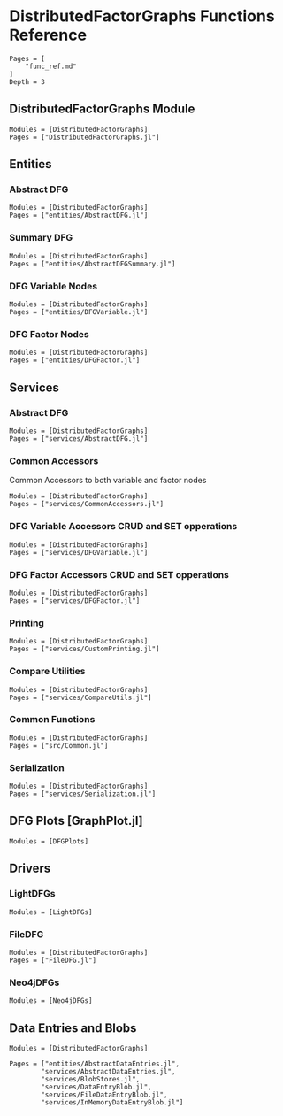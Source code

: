 # DistributedFactorGraphs Functions Reference

```@contents
Pages = [
    "func_ref.md"
]
Depth = 3
```

## DistributedFactorGraphs Module

```@autodocs
Modules = [DistributedFactorGraphs]
Pages = ["DistributedFactorGraphs.jl"]
```

## Entities

### Abstract DFG

```@autodocs
Modules = [DistributedFactorGraphs]
Pages = ["entities/AbstractDFG.jl"]
```

### Summary DFG

```@autodocs
Modules = [DistributedFactorGraphs]
Pages = ["entities/AbstractDFGSummary.jl"]
```

### DFG Variable Nodes

```@autodocs
Modules = [DistributedFactorGraphs]
Pages = ["entities/DFGVariable.jl"]
```

### DFG Factor Nodes

```@autodocs
Modules = [DistributedFactorGraphs]
Pages = ["entities/DFGFactor.jl"]
```

## Services

### Abstract DFG

```@autodocs
Modules = [DistributedFactorGraphs]
Pages = ["services/AbstractDFG.jl"]
```

### Common Accessors

Common Accessors to both variable and factor nodes

```@autodocs
Modules = [DistributedFactorGraphs]
Pages = ["services/CommonAccessors.jl"]
```

### DFG Variable Accessors CRUD and SET opperations

```@autodocs
Modules = [DistributedFactorGraphs]
Pages = ["services/DFGVariable.jl"]
```

### DFG Factor Accessors CRUD and SET opperations

```@autodocs
Modules = [DistributedFactorGraphs]
Pages = ["services/DFGFactor.jl"]
```

### Printing

```@autodocs
Modules = [DistributedFactorGraphs]
Pages = ["services/CustomPrinting.jl"]
```

### Compare Utilities

```@autodocs
Modules = [DistributedFactorGraphs]
Pages = ["services/CompareUtils.jl"]
```

### Common Functions

```@autodocs
Modules = [DistributedFactorGraphs]
Pages = ["src/Common.jl"]
```

### Serialization

```@autodocs
Modules = [DistributedFactorGraphs]
Pages = ["services/Serialization.jl"]
```

## DFG Plots [GraphPlot.jl]

```@autodocs
Modules = [DFGPlots]
```

## Drivers

### LightDFGs

```@autodocs
Modules = [LightDFGs]
```

### FileDFG

```@autodocs
Modules = [DistributedFactorGraphs]
Pages = ["FileDFG.jl"]
```

### Neo4jDFGs

```@autodocs
Modules = [Neo4jDFGs]
```



## Data Entries and Blobs

```@autodocs
Modules = [DistributedFactorGraphs]

Pages = ["entities/AbstractDataEntries.jl",
        "services/AbstractDataEntries.jl",
        "services/BlobStores.jl",
        "services/DataEntryBlob.jl",
        "services/FileDataEntryBlob.jl",
        "services/InMemoryDataEntryBlob.jl"]

```
